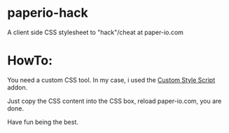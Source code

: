 # paperio-hack
A client side CSS stylesheet to "hack"/cheat at paper-io.com
# HowTo:
You need a custom CSS tool. In my case, i used the [Custom Style Script](http://mybrowseraddon.com/custom-style-script.html) addon.


Just copy the CSS content into the CSS box, reload paper-io.com, you are done.

Have fun being the best.
